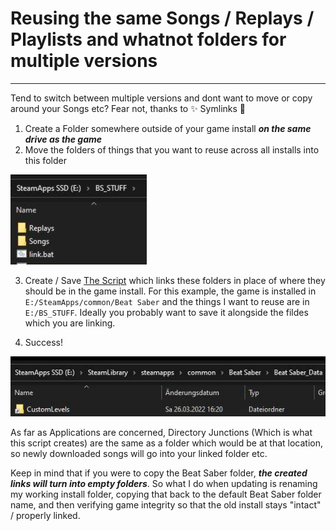 # Reusing the same Songs / Replays / Playlists and whatnot folders for multiple versions

---

Tend to switch between multiple versions and dont want to move or copy around your Songs etc? Fear not, thanks to ✨ Symlinks 🌟

1. Create a Folder somewhere outside of your game install ***on the same drive as the game***
2. Move the folders of things that you want to reuse across all installs into this folder

![Data Folder](folder.jpg)

3. Create / Save [The Script](linkscript.bat) which links these folders in place of where they should be in the game install. For this example, the game is installed in `E:/SteamApps/common/Beat Saber` and the things I want to reuse are in `E:/BS_STUFF`. Ideally you probably want to save it alongside the fildes which you are linking.

4. Success!

![Created Link screenshot](createdjunction.jpg)

As far as Applications are concerned, Directory Junctions (Which is what this script creates) are the same as a folder which would be at that location, so newly downloaded songs will go into your linked folder etc.

Keep in mind that if you were to copy the Beat Saber folder, ***the created links will turn into empty folders***. So what I do when updating is renaming my working install folder, copying that back to the default Beat Saber folder name, and then verifying game integrity so that the old install stays "intact" / properly linked.